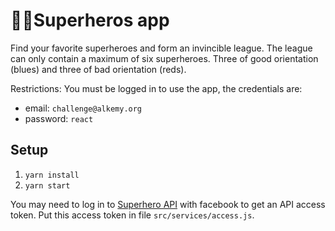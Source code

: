 # 🦸‍♂️Superheros app
Find your favorite superheroes and form an invincible league. The league can only contain a maximum of six superheroes. Three of good orientation (blues) and three of bad orientation (reds).

Restrictions:
You must be logged in to use the app, the credentials are:
- email: `challenge@alkemy.org`
- password: `react`

## Setup
1. `yarn install`
2. `yarn start`

You may need to log in to [Superhero API](https://superheroapi.com/) with facebook to get an API access token. Put this access token in file `src/services/access.js`.